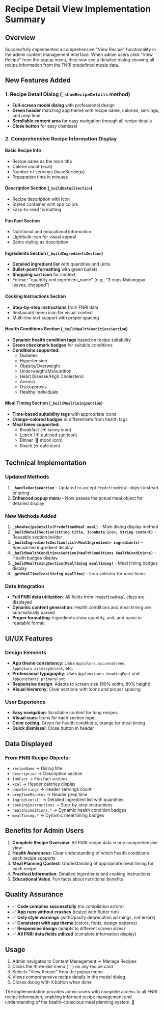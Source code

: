 # Recipe Detail View Implementation Summary

## Overview
Successfully implemented a comprehensive "View Recipe" functionality in the admin content management interface. When admin users click "View Recipe" from the popup menu, they now see a detailed dialog showing all recipe information from the FNRI predefined meals data.

## New Features Added

### 1. Recipe Detail Dialog (`_showRecipeDetails` method)
- **Full-screen modal dialog** with professional design
- **Green header** matching app theme with recipe name, calories, servings, and prep time
- **Scrollable content area** for easy navigation through all recipe details
- **Close button** for easy dismissal

### 2. Comprehensive Recipe Information Display

#### **Basic Recipe Info**
- Recipe name as the main title
- Calorie count (kcal)
- Number of servings (baseServings)
- Preparation time in minutes

#### **Description Section** (`_buildDetailSection`)
- Recipe description with icon
- Styled container with app colors
- Easy-to-read formatting

#### **Fun Fact Section**
- Nutritional and educational information
- Lightbulb icon for visual appeal
- Same styling as description

#### **Ingredients Section** (`_buildIngredientsSection`)
- **Detailed ingredient list** with quantities and units
- **Bullet-point formatting** with green bullets
- **Shopping cart icon** for context
- Format: "quantity unit ingredient_name" (e.g., "3 cups Malunggay leaves, chopped")

#### **Cooking Instructions Section**
- **Step-by-step instructions** from FNRI data
- Restaurant menu icon for visual context
- Multi-line text support with proper spacing

#### **Health Conditions Section** (`_buildHealthConditionsSection`)
- **Dynamic health condition tags** based on recipe suitability
- **Green checkmark badges** for suitable conditions
- **Conditions supported:**
  - Diabetes
  - Hypertension
  - Obesity/Overweight
  - Underweight/Malnutrition
  - Heart Disease/High Cholesterol
  - Anemia
  - Osteoporosis
  - Healthy Individuals

#### **Meal Timing Section** (`_buildMealTimingSection`)
- **Time-based suitability tags** with appropriate icons
- **Orange-colored badges** to differentiate from health tags
- **Meal times supported:**
  - Breakfast (☀️ sunny icon)
  - Lunch (☀️ outlined sun icon)
  - Dinner (🌙 moon icon)
  - Snack (☕ cafe icon)

## Technical Implementation

### Updated Methods
1. **`_handleRecipeAction`** - Updated to accept `PredefinedMeal` object instead of string
2. **Enhanced popup menu** - Now passes the actual meal object for detailed display

### New Methods Added
1. **`_showRecipeDetails(PredefinedMeal meal)`** - Main dialog display method
2. **`_buildDetailSection(String title, IconData icon, String content)`** - Reusable section builder
3. **`_buildIngredientsSection(List<MealIngredient> ingredients)`** - Specialized ingredient display
4. **`_buildHealthConditionsSection(HealthConditions healthConditions)`** - Health badges display
5. **`_buildMealTimingSection(MealTiming mealTiming)`** - Meal timing badges display
6. **`_getMealTimeIcon(String mealTime)`** - Icon selector for meal times

### Data Integration
- **Full FNRI data utilization**: All fields from `PredefinedMeal` class are displayed
- **Dynamic content generation**: Health conditions and meal timing are automatically parsed
- **Proper formatting**: Ingredients show quantity, unit, and name in readable format

## UI/UX Features

### Design Elements
- **App theme consistency**: Uses `AppColors.successGreen`, `AppColors.primaryAccent`, etc.
- **Professional typography**: Uses `AppConstants.headingFont` and `AppConstants.primaryFont`
- **Responsive design**: Adapts to screen size (90% width, 80% height)
- **Visual hierarchy**: Clear sections with icons and proper spacing

### User Experience
- **Easy navigation**: Scrollable content for long recipes
- **Visual cues**: Icons for each section type
- **Color coding**: Green for health conditions, orange for meal timing
- **Quick dismissal**: Close button in header

## Data Displayed

### From FNRI Recipe Objects:
- `recipeName` → Dialog title
- `description` → Description section
- `funFact` → Fun fact section
- `kcal` → Header calories display
- `baseServings` → Header servings count
- `prepTimeMinutes` → Header prep time
- `ingredients[]` → Detailed ingredient list with quantities
- `cookingInstructions` → Step-by-step instructions
- `healthConditions.*` → Dynamic health condition badges
- `mealTiming.*` → Dynamic meal timing badges

## Benefits for Admin Users

1. **Complete Recipe Overview**: All FNRI recipe data in one comprehensive view
2. **Health Awareness**: Clear understanding of which health conditions each recipe supports
3. **Meal Planning Context**: Understanding of appropriate meal timing for each recipe
4. **Practical Information**: Detailed ingredients and cooking instructions
5. **Educational Value**: Fun facts about nutritional benefits

## Quality Assurance

- ✅ **Code compiles successfully** (no compilation errors)
- ✅ **App runs without crashes** (tested with flutter run)
- ✅ **Only style warnings** (withOpacity deprecation warnings, not errors)
- ✅ **Consistent with app theme** (colors, fonts, design patterns)
- ✅ **Responsive design** (adapts to different screen sizes)
- ✅ **All FNRI data fields utilized** (complete information display)

## Usage
1. Admin navigates to Content Management → Manage Recipes
2. Clicks the three-dot menu (⋮) on any recipe card
3. Selects "View Recipe" from the popup menu
4. Views comprehensive recipe details in the modal dialog
5. Closes dialog with X button when done

The implementation provides admin users with complete access to all FNRI recipe information, enabling informed recipe management and understanding of the health-conscious meal planning system. 🎉